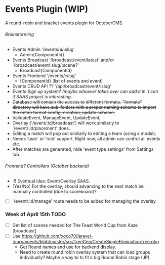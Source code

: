 # Events Plugin (WIP)
A round-robin and bracket events plugin for OctoberCMS.

###### Brainstorming
- Events Admin '/events/a/:slug'
  - Admin{ComponentId}
- Events Broadcast '/broadcast/event/latest' and/or '/broadcast/event/:slug/:scene?'
  - Broadcast{ComponentId}
- Events Frontend  '/events/:slug'
  - {ComponentId} (list of events and event)
- Events CRUD API  ?? '/api/broadcast/event/:slug'
- *Events Sign up system? (maybe whoever takes over can add it in. I can if SAAS project is interesting.*
- ~~Database will contain the access to different formats. "formats" directory will have sub-folders with a proper
naming scheme to import the entire format config, creation, update scheme.~~
- ValidateEvent, ManageEvent, UpdateEvent, <??>
- Overlay ('/event/:id/broadcast') will work similarly to '/event/:id/placement' does.
- Editing a match will pop out similarly to editing a team (using a modal).
- Needs 'user' or 'role' support. Right now, all admin can control all events etc.
- After matches are generated, hide 'event type settings' from Settings tab.

###### Frontend? Controllers (October backend)
- !!! Eventual idea: Event/Overlay SAAS.
- [Yes/No] For the overlay, should advancing to the next match be manually controlled (due to scoreboard)?
- [ ] '/event/:id/manage' route needs to be added for managing the overlay.

### Week of April 15th TODO
- [ ] Get list of scenes needed for The Feast World Cup from Kaze [broadcast]
- [ ] Use https://github.com/xoco70/laravel-tournaments/blob/master/src/TreeGen/CreateSingleEliminationTree.php
  - Get Round names and use for backend display.
  - Need to create round robin overlay system that can load groups individually? Maybe a way to to fit a big Round
    Robin stage (JP).